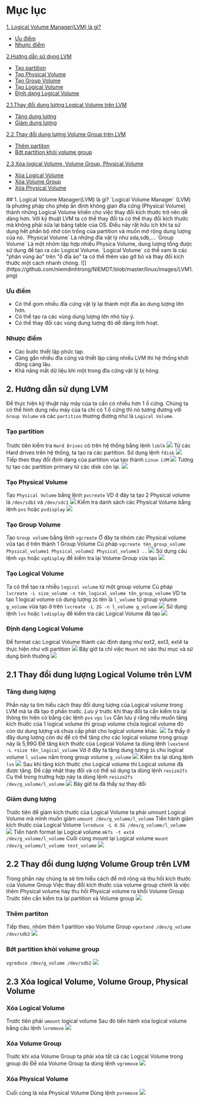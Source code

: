 # Mục lục
[1. Logical Volume Manager(LVM) là gì?](#khainiem)
 * [Ưu điểm](#uudiem)
 * [Nhược điểm](#nhuocdiem)

[2.Hướng dẫn sử dụng LVM](#huongdansudunglvm)
 * [Tạo partition](#taopartitton)
 * [Tạo Physical Volume](#taophysicalvolume)
 * [Tạo Group Volume](#taogroupvolume)
 * [Tạo Logical Volume](#taologicalvolume)
 * [Định dạng Logical Volume](#dinhdanglogicalvolume)

[2.1.Thay đổi dung lượng Logical Volume trên LVM](#thaydoidungluonglogicalvolume)
 * [Tăng dung lượng](#tangdungluong)
 * [Giảm dung lượng](#giamdungluong)

[2.2 Thay đổi dung lượng Volume Group trên LVM](#thaydoidungluongvolumegroup)
 * [Thêm partiton](#thempartition)
 * [Bớt partition khỏi volume group](#botpartition)

[ 2.3 Xóa logical Volume, Volume Group, Physical Volume](#xoalogicalgroupphysical)
 * [Xóa Logical Volume](#xoalogicalvolume)
 * [Xóa Volume Group](#xoavolumegroup)
 * [Xóa Physical Volume](#xoaphysicalvolume)

<a name="khainiem">
## 1. Logical Volume Manager(LVM) là gì?
`Logical Volume Manager` (LVM) là phương pháp cho phép ấn định không gian đĩa cứng (Physical Volume) thành những Logical Volume khiến cho việc thay đổi kích thước trở nên dễ dàng hơn. Với kỹ thuật LVM ta có thể thay đổi ta có thể thay đổi kích thước mà không phải sửa lại bảng table của OS. Điều này rất hữu ích khi ta sử dụng hết phần bộ nhớ còn trống của partition và muốn mở rộng dung lượng của nó.
`Physical Volume` Là những đĩa vật lý như sda,sdb,... 
`Group Volume` Là một nhóm tập hợp nhiều Physica Volume, dung lượng tổng được sử dụng để tạo ra các Logical Volume.
`Logical Volume` có thể xam là các "phân vùng ảo" trên "ổ đĩa ảo" ta có thể thêm vào gỡ bỏ và thay đổi kích thước một cách nhanh chóng.
![](https://github.com/niemdinhtrong/NIEMDT/blob/master/linux/images/LVM1.png)

<a name="uudiem">

### Ưu điểm
 * Có thể gom nhiều đĩa cứng vật lý lại thành một đĩa ảo dung lượng lớn hơn.
 * Có thể tạo ra các vùng dung lượng lớn nhỏ tùy ý.
 * Có thể thay đổi các vùng dung lượng đó dễ dàng linh hoạt.

<a name="nhuocdiem">

### Nhược điểm
 * Các bước thiết lập phức tạp.
 * Càng gắn nhiều đĩa cứng và thiết lập càng nhiều LVM thì hệ thống khởi động càng lâu.
 * Khả năng mất dữ liệu khi một trong đĩa cứng vật lý bị hỏng.
<a name="huongdansudunglvm">

## 2. Hướng dẫn sử dụng LVM
Để thực hiện kỹ thuật này máy của ta cần có nhiều hơn 1 ổ cứng. Chúng ta có thể hình dung nếu máy của ta chỉ có 1 ổ cứng thì nó tương đương với `Group Volume` và các `partition` thương đương như là `Logical Volume`.
<a name="taopartitton">

### Tạo partition
Trước tiên kiểm tra `Hard Drives` có trên hệ thống bằng lệnh `lsblk`
![](https://github.com/niemdinhtrong/NIEMDT/blob/master/linux/images/LVM2.png)
Từ các Hard drives trên hệ thống, ta tạo ra các partition. Sử dụng lệnh `fdisk`
![](https://github.com/niemdinhtrong/NIEMDT/blob/master/linux/images/LVM3.png)
Tiếp theo thay đổi định dạng của partition vùa tạo thành `Linux LVM`
![](https://github.com/niemdinhtrong/NIEMDT/blob/master/linux/images/LVM4.png)
Tương tự tạo các partition primary từ các disk còn lại.
![](https://github.com/niemdinhtrong/NIEMDT/blob/master/linux/images/LVM5.png)
<a name="taophysicalvolume">

### Tạo Physical Volume
Tạo `Physical Volume` bằng lệnh `pvcreate`
VD ở đây ta tạo 2 Physical volume là `/dev/sdb1` và `/dev/sdc1`
![](https://github.com/niemdinhtrong/NIEMDT/blob/master/linux/images/LVM6.png)
Kiểm tra danh sách các Physical Volume bằng lệnh `pvs` hoặc `pvdisplay`
![](https://github.com/niemdinhtrong/NIEMDT/blob/master/linux/images/LVM7.png)
<a name="taogroupvolume">

### Tạo Group Volume
Tạo `Group volume` bằng lệnh `vgcreate`
Ở đây ta nhóm các Physical volume vừa tạo ở trên thành 1 Group Volume
Cú pháp `vgcreate tên_group_volume Physical_volume1 Physical_volume2 Physical_volume3 ..`
![](https://github.com/niemdinhtrong/NIEMDT/blob/master/linux/images/LVM8.png)
Sử dụng câu lệnh `vgs` hoặc `vgdisplay` để kiểm tra lại Volume Group vừa tạo
![](https://github.com/niemdinhtrong/NIEMDT/blob/master/linux/images/LVM9.png)
<a name="taologicalvolume">

### Tạo Logical Volume 
Ta có thể tạo ra nhiều `logical volume` từ một group volume
Cú pháp `lvcreate -L size_volume -n tên_logical_volume tên_group_volume`
VD ta tạo 1 logical volume có dung lượng `2G` tên là `l_volume` từ group volume `g_volume` vừa tạo ở trên
`lvcreate -L 2G -n l_volume g_volume`
![](https://github.com/niemdinhtrong/NIEMDT/blob/master/linux/images/LVM10.png)
Sử dụng lệnh `lvs` hoặc `lvdisplay` để kiểm tra các Logical Volume đã tạo
![](https://github.com/niemdinhtrong/NIEMDT/blob/master/linux/images/LVM11.png)
<a name="dinhdanglogicalvolume">

### Định dạng Logical Volume
Để format các Logical Volume thành các định dạng như ext2, ext3, ext4 ta thực hiện như với partition
![](https://github.com/niemdinhtrong/NIEMDT/blob/master/linux/images/LVM12.png)
Bây giờ ta chỉ việc `Mount` nó vào thư mục và sử dụng bình thường
![](https://github.com/niemdinhtrong/NIEMDT/blob/master/linux/images/LVM13.png)
<a name="thaydoidungluonglogicalvolume">

## 2.1 Thay đổi dung lượng Logical Volume trên LVM
<a name="tangdungluong">

### Tăng dung lượng
Phần này ta tìm hiểu cách thay đổi dung lượng của Logical volume trong LVM mà ta đã tạo ở phần trước.
*Lưu ý* trước khi thay đổi ta cần kiểm tra lại thông tin hiện có bằng các lệnh `pvs` `vgs` `lvs`
Cần lưu ý rằng nếu muốn tăng kích thước của 1 logical volume thì group volume chứa logical volume đó còn dư dung lượng và chưa cấp phát cho logical volume khác.
![](https://github.com/niemdinhtrong/NIEMDT/blob/master/linux/images/LVM14.png)
Ta thấy ở đây dung lượng còn dư để có thể tăng cho các logical volume trong group này là 5,99G
Để tăng kích thước của Logical Volume ta dùng lệnh
`lvextend -L +size tên_logical_volume`
Vd ở đây ta tăng dung lượng `1G` cho logical volume `l_volume` nằm trong group volume `g_volume` 
![](https://github.com/niemdinhtrong/NIEMDT/blob/master/linux/images/LVM15.png)
Kiểm tra lại dùng lệnh `lvs`
![](https://github.com/niemdinhtrong/NIEMDT/blob/master/linux/images/LVM16.png)
Sau khi tăng kích thước cho Logical volume thì Logical volume đã được tăng. Để cập nhật thay đổi và có thể sử dụng ta dùng lệnh `resize2fs`
Cụ thể trong trường hợp này ta dùng lệnh `resize2fs /dev/g_volume/l_volume`
![](https://github.com/niemdinhtrong/NIEMDT/blob/master/linux/images/LVM17.png)
Bây giờ ta đã thấy sự thay đổi
<a name="giamdungluong">

### Giảm dung lượng
Trước tiên để giảm kích thước của Logical Volume ta phải umount Logical Volume mà mình muốn giảm
`umount /dev/g_volume/l_volume`
Tiến hành giảm kích thước của Logical Volume
`lvreduce -L 0.5G /dev/g_volume/l_volume`
![](https://github.com/niemdinhtrong/NIEMDT/blob/master/linux/images/LVM18.png)
Tiến hành format lại Logical volume
`mkfs -t ext4 /dev/g_volume/l_volume`
Cuối cùng mount lại Logical volume
`mount /dev/g_volume/l_volume test_volume`
![](https://github.com/niemdinhtrong/NIEMDT/blob/master/linux/images/LVM19.png)
<a name="thaydoidungluongvolumegroup">

## 2.2 Thay đổi dung lượng Volume Group trên LVM
Trong phần này chúng ta sẽ tìm hiểu cách để mở rông và thu hồi kích thước của Volume Group
Việc thay đổi kích thước của volume group chính là việc thêm Physical volume hay thu hồi Physical volume ra khổi Volume Group
Trước tiên cần kiểm tra lại partition và Volume group
![](https://github.com/niemdinhtrong/NIEMDT/blob/master/linux/images/LVM20.png)
<a name="thempartition">

### Thêm partiton
Tiếp theo, nhóm thêm 1 partiton vào Volume Group
`vgextend /dev/g_volume /dev/sdb2`
![](https://github.com/niemdinhtrong/NIEMDT/blob/master/linux/images/LVM21.png)
<a name="botpartition">

### Bớt partition khỏi volume group
`vgreduce /dev/g_volume /dev/sdb2`
![](https://github.com/niemdinhtrong/NIEMDT/blob/master/linux/images/LVM22.png)
<a name="xoalogicalgroupphysical">

## 2.3 Xóa logical Volume, Volume Group, Physical Volume
<a name="xoalogicalvolume">

### Xóa Logical Volume
Trước tiên phải `umount` logical volume
Sau đó tiến hành xóa logical volume bằng câu lệnh `lvremove`
![](https://github.com/niemdinhtrong/NIEMDT/blob/master/linux/images/LVM23.png)
<a name="xoavolumegroup">

### Xóa Volume Group
Trước khi xóa Volume Group ta phải xóa tất cả các Logical Volume trong group đó
Để xóa Volume Group ta dùng lệnh `vgremove`
![](https://github.com/niemdinhtrong/NIEMDT/blob/master/linux/images/LVM24.png)
<a name="xoaphysicalvolume">

### Xóa Physical Volume
Cuối cùng là xóa Physical Volume
Dùng lệnh `pvremove`
![](https://github.com/niemdinhtrong/NIEMDT/blob/master/linux/images/LVM25.png)